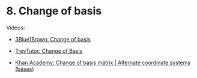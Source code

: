 # 8. Change of basis

Videos:
- [3Blue1Brown: Change of basis](https://www.youtube.com/watch?v=P2LTAUO1TdA&list=PLZHQObOWTQDPD3MizzM2xVFitgF8hE_ab)
<!---->
- [TrevTutor: Change of Basis](https://www.youtube.com/watch?v=VCZetCt7vA0&list=PLDDGPdw7e6AjJacaEe9awozSaOou-NIx_)
<!---->
- [Khan Academy: Change of basis matrix | Alternate coordinate systems (bases)](https://www.youtube.com/watch?v=1j5WnqwMdCk)